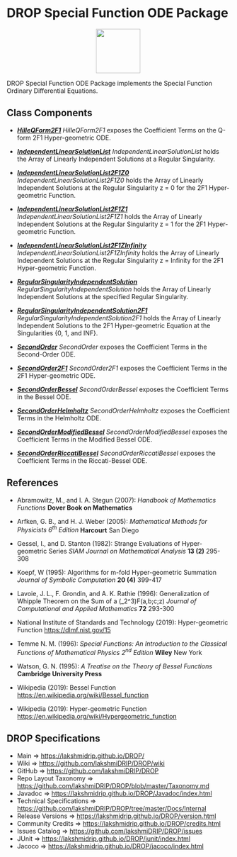 # DROP Special Function ODE Package

<p align="center"><img src="https://github.com/lakshmiDRIP/DROP/blob/master/DRIP_Logo.gif?raw=true" width="100"></p>

DROP Special Function ODE Package implements the Special Function Ordinary Differential Equations.


## Class Components

 * [***HilleQForm2F1***](https://github.com/lakshmiDRIP/DROP/tree/master/src/main/java/org/drip/specialfunction/ode/HilleQForm2F1.java)
 <i>HilleQForm2F1</i> exposes the Coefficient Terms on the Q-form 2F1 Hyper-geometric ODE.

 * [***IndependentLinearSolutionList***](https://github.com/lakshmiDRIP/DROP/tree/master/src/main/java/org/drip/specialfunction/ode/IndependentLinearSolutionList.java)
 <i>IndependentLinearSolutionList</i> holds the Array of Linearly Independent Solutions at a Regular Singularity.

 * [***IndependentLinearSolutionList2F1Z0***](https://github.com/lakshmiDRIP/DROP/tree/master/src/main/java/org/drip/specialfunction/ode/IndependentLinearSolutionList2F1Z0.java)
 <i>IndependentLinearSolutionList2F1Z0</i> holds the Array of Linearly Independent Solutions at the Regular Singularity z = 0 for the 2F1 Hyper-geometric Function.

 * [***IndependentLinearSolutionList2F1Z1***](https://github.com/lakshmiDRIP/DROP/tree/master/src/main/java/org/drip/specialfunction/ode/IndependentLinearSolutionList2F1Z1.java)
 <i>IndependentLinearSolutionList2F1Z1</i> holds the Array of Linearly Independent Solutions at the Regular Singularity z = 1 for the 2F1 Hyper-geometric Function.

 * [***IndependentLinearSolutionList2F1ZInfinity***](https://github.com/lakshmiDRIP/DROP/tree/master/src/main/java/org/drip/specialfunction/ode/IndependentLinearSolutionList2F1ZInfinity.java)
 <i>IndependentLinearSolutionList2F1ZInfinity</i> holds the Array of Linearly Independent Solutions at the Regular Singularity z = Infinity for the 2F1 Hyper-geometric Function.

 * [***RegularSingularityIndependentSolution***](https://github.com/lakshmiDRIP/DROP/tree/master/src/main/java/org/drip/specialfunction/ode/RegularSingularityIndependentSolution.java)
 <i>RegularSingularityIndependentSolution</i> holds the Array of Linearly Independent Solutions at the specified Regular Singularity.

 * [***RegularSingularityIndependentSolution2F1***](https://github.com/lakshmiDRIP/DROP/tree/master/src/main/java/org/drip/specialfunction/ode/RegularSingularityIndependentSolution2F1.java)
 <i>RegularSingularityIndependentSolution2F1</i> holds the Array of Linearly Independent Solutions to the 2F1 Hyper-geometric Equation at the Singularities {0, 1, and INF}.

 * [***SecondOrder***](https://github.com/lakshmiDRIP/DROP/tree/master/src/main/java/org/drip/specialfunction/ode/SecondOrder.java)
 <i>SecondOrder</i> exposes the Coefficient Terms in the Second-Order ODE.

 * [***SecondOrder2F1***](https://github.com/lakshmiDRIP/DROP/tree/master/src/main/java/org/drip/specialfunction/ode/SecondOrder2F1.java)
 <i>SecondOrder2F1</i> exposes the Coefficient Terms in the 2F1 Hyper-geometric ODE.

 * [***SecondOrderBessel***](https://github.com/lakshmiDRIP/DROP/tree/master/src/main/java/org/drip/specialfunction/ode/SecondOrderBessel.java)
 <i>SecondOrderBessel</i> exposes the Coefficient Terms in the Bessel ODE.

 * [***SecondOrderHelmholtz***](https://github.com/lakshmiDRIP/DROP/tree/master/src/main/java/org/drip/specialfunction/ode/SecondOrderHelmholtz.java)
 <i>SecondOrderHelmholtz</i> exposes the Coefficient Terms in the Helmholtz ODE.

 * [***SecondOrderModifiedBessel***](https://github.com/lakshmiDRIP/DROP/tree/master/src/main/java/org/drip/specialfunction/ode/SecondOrderModifiedBessel.java)
 <i>SecondOrderModifiedBessel</i> exposes the Coefficient Terms in the Modified Bessel ODE.

 * [***SecondOrderRiccatiBessel***](https://github.com/lakshmiDRIP/DROP/tree/master/src/main/java/org/drip/specialfunction/ode/SecondOrderRiccatiBessel.java)
 <i>SecondOrderRiccatiBessel</i> exposes the Coefficient Terms in the Riccati-Bessel ODE.


## References

 * Abramowitz, M., and I. A. Stegun (2007): <i>Handbook of Mathematics Functions</i> <b>Dover Book on Mathematics</b>

 * Arfken, G. B., and H. J. Weber (2005): <i>Mathematical Methods for Physicists 6<sup>th</sup> Edition</i> <b>Harcourt</b> San Diego

 * Gessel, I., and D. Stanton (1982): Strange Evaluations of Hyper-geometric Series <i>SIAM Journal on Mathematical Analysis</i> <b>13 (2)</b> 295-308

 * Koepf, W (1995): Algorithms for m-fold Hyper-geometric Summation <i>Journal of Symbolic Computation</i> <b>20 (4)</b> 399-417

 * Lavoie, J. L., F. Grondin, and A. K. Rathie (1996): Generalization of Whipple Theorem on the Sum of a (_2^3)F(a,b;c;z) <i>Journal of Computational and Applied Mathematics</i> <b>72</b> 293-300

 * National Institute of Standards and Technology (2019): Hyper-geometric Function https://dlmf.nist.gov/15

 * Temme N. M. (1996): <i>Special Functions: An Introduction to the Classical Functions of Mathematical Physics 2<sup>nd</sup> Edition</i> <b>Wiley</b> New York

 * Watson, G. N. (1995): <i>A Treatise on the Theory of Bessel Functions</i> <b>Cambridge University Press</b>

 * Wikipedia (2019): Bessel Function https://en.wikipedia.org/wiki/Bessel_function

 * Wikipedia (2019): Hyper-geometric Function https://en.wikipedia.org/wiki/Hypergeometric_function


## DROP Specifications

 * Main                     => https://lakshmidrip.github.io/DROP/
 * Wiki                     => https://github.com/lakshmiDRIP/DROP/wiki
 * GitHub                   => https://github.com/lakshmiDRIP/DROP
 * Repo Layout Taxonomy     => https://github.com/lakshmiDRIP/DROP/blob/master/Taxonomy.md
 * Javadoc                  => https://lakshmidrip.github.io/DROP/Javadoc/index.html
 * Technical Specifications => https://github.com/lakshmiDRIP/DROP/tree/master/Docs/Internal
 * Release Versions         => https://lakshmidrip.github.io/DROP/version.html
 * Community Credits        => https://lakshmidrip.github.io/DROP/credits.html
 * Issues Catalog           => https://github.com/lakshmiDRIP/DROP/issues
 * JUnit                    => https://lakshmidrip.github.io/DROP/junit/index.html
 * Jacoco                   => https://lakshmidrip.github.io/DROP/jacoco/index.html
